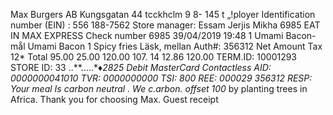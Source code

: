 Max Burgers AB Kungsgatan 44 tcckhclm 9 8- 145 t „!ployer Identification number (EIN) : 556 188-7562 Store manager: Essam Jerjis Mikha 6985 EAT IN MAX EXPRESS Check number 6985 39/04/2019 19:48 1 Umami Bacon-mẵl Umami Bacon 1 Spicy fries Läsk, mellan Auth#: 356312 Net Amount Tax 12* Total 95.00 25.00 120.00 107. 14 12.86 120.00 TERM.ID: 10001293 STORE ID: 33 ..**.....*♦*2825 Debit MasterCard Contactless AID: 0000000041010 TVR: 0000000000 TSI: 800 REE: 000029 356312 RESP: Your meal Is carbon neutral . We c.arbon. offset 100* by planting trees in Africa. Thank you for choosing Max. Guest receipt